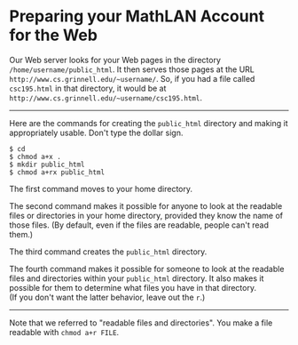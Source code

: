 Preparing your MathLAN Account for the Web
==========================================

Our Web server looks for your Web pages in the directory
`/home/username/public_html`.  It then serves those pages at the URL
`http://www.cs.grinnell.edu/~username/`.  So, if you had a file called
`csc195.html` in that directory, it would be at
`http://www.cs.grinnell.edu/~username/csc195.html`.

- - -

Here are the commands for creating the `public_html` directory and making
it appropriately usable.  Don't type the dollar sign.

    $ cd
    $ chmod a+x .
    $ mkdir public_html
    $ chmod a+rx public_html

The first command moves to your home directory.

The second command makes it possible for anyone to look at the readable
files or directories in your home directory, provided they know the name
of those files.  (By default, even if the files are readable, people can't
read them.)

The third command creates the `public_html` directory.

The fourth command makes it possible for someone to look at the readable
files and directories within your `public_html` directory.  It also makes 
it possible for them to determine what files you have in that directory.  
(If you don't want the latter behavior, leave out the `r`.)

- - -

Note that we referred to "readable files and directories".  You make a file
readable with `chmod a+r FILE`.
